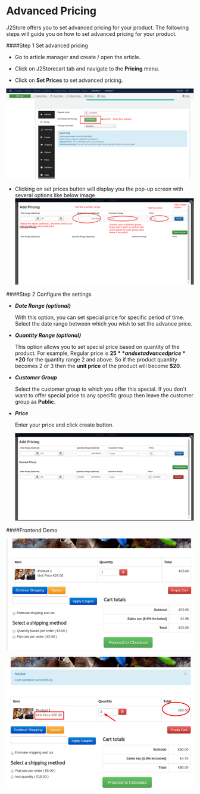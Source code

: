 # Advanced Pricing

J2Store offers you to set advanced pricing for your product. The following steps will guide you on how to set advanced pricing for your product.

####Step 1 Set advanced pricing

* Go to article manager and create / open the article.

* Click on J2Storecart tab and navigate to the **Pricing** menu.

* Click on **Set Prices** to set advanced pricing.

 ![](./assets/images/adv_pricing_01.png)

* Clicking on set prices button will display you the pop-up screen with several options like below image
![](./assets/images/adv_pricing_02.png)

####Step 2 Configure the settings

* ***Date Range (optional)***

  With this option, you can set special price for specific period of time. Select the date range between which you wish to set the advance price.
  
* ***Quantity Range (optional)***

  This option allows you to set special price based on quantity of the product. For example, Regular price is **$25** and set advanced price **$20** for the quantity range 2 and above. So if the product quantity becomes 2 or 3 then the **unit price** of the product will become **$20**.
  
* ***Customer Group***

  Select the customer group to which you offer this special. If you don't want to offer special price to any specific group then leave the customer group as **Public**.
  
* ***Price***

  Enter your price and click create button.
  
  ![](./assets/images/adv_pricing_03.png)
  
####Frontend Demo

![](./assets/images/adv_pricing_04.png)

![frontend-demo](./assets/images/adv_pricing_05.png)
